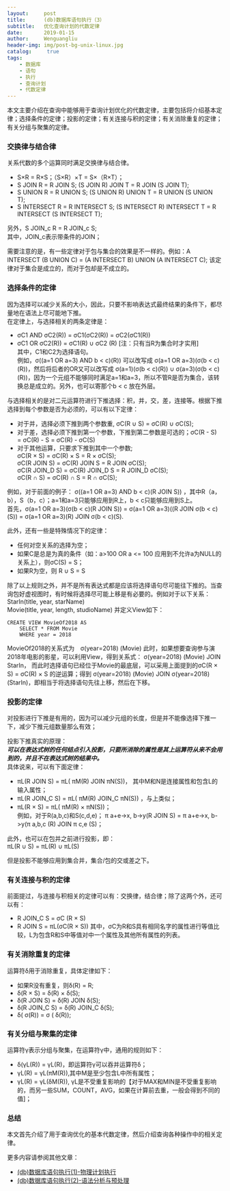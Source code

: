 ```yaml
---
layout:     post
title:      (db)数据库语句执行（3）
subtitle:   优化查询计划的代数定律
date:       2019-01-15
author:     Wenguangliu
header-img: img/post-bg-unix-linux.jpg
catalog: 	 true
tags:
    - 数据库
    - 语句
    - 执行
    - 查询计划
    - 代数定律
---
```


本文主要介绍在查询中能够用于查询计划优化的代数定律，主要包括将介绍基本定律；选择条件的定律；投影的定律；有关连接与积的定律；有关消除重复的定律；有关分组与聚集的定律。    

### 交换律与结合律
关系代数的多个运算同时满足交换律与结合律。   
- S×R = R×S；（S×R）×T = S×（R×T）；
- S JOIN R = R JOIN S; (S JOIN R) JOIN T = R JOIN (S JOIN T);
- S UNION R = R UNION S; (S UNION R) UNION T = R UNION (S UNION T); 
- S INTERSECT R = R INTERSECT S; (S INTERSECT R) INTERSECT T = R INTERSECT (S INTERSECT T); 

另外，S JOIN_c R = R JOIN_c S;   
其中，JOIN_c表示带条件的JOIN；  

需要注意的是，有一些定律对于包与集合的效果是不一样的。例如：A INTERSECT (B UNION C) = (A INTERSECT B) UNION (A INTERSECT C); 该定律对于集合是成立的，而对于包却是不成立的。

### 选择条件的定律
因为选择可以减少关系的大小，因此，只要不影响表达式最终结果的条件下，都尽量地在语法上尽可能地下推。  
在定律上，与选择相关的两条定律是：   
- σC1 AND σC2(R)) = σC1(σC2(R)) = σC2(σC1(R))  
- σC1 OR σC2(R)) = σC1(R) ∪ σC2 (R) [注：只有当R为集合时才实用]   
其中，C1和C2为选择语句。    
例如，σ((a=1 OR a=3) AND b < c)(R)) 可以改写成 σ(a=1 OR a=3)(σ(b < c)(R))，然后将后者的OR又可以改写成 σ(a=1)(σ(b < c)(R)) ∪ σ(a=3)(σ(b < c)(R))，因为一个元组不能够同时满足a=1和a=3，所以不管R是否为集合，该转换总是成立的。另外，也可以寄那个b < c 放在外层。

与选择相关的是对二元运算符进行下推选择：积，并，交，差，连接等。根据下推选择到每个参数是否为必须的，可以有以下定律：   
- 对于并，选择必须下推到两个参数重, σC(R ∪ S) = σC(R) ∪ σC(S);   
- 对于差，选择必须下推到第一个参数，下推到第二参数是可选的；σC(R - S) = σC(R) - S = σC(R) - σC(S)    
- 对于其他运算，只要求下推到其中一个参数;    
    σC(R × S) = σC(R) × S = R × σC(S);    
    σC(R JOIN S) = σC(R) JOIN S = R JOIN σC(S);    
    σC(R JOIN_D S) = σC(R) JOIN_D S = R JOIN_D σC(S);     
    σC(R ∩ S) = σC(R) ∩ S = R ∩ σC(S);    

例如，对于前面的例子： σ((a=1 OR a=3) AND b < c)(R JOIN S)) ，其中R（a，b），S（b，c）；a=1和a=3只能够应用到R上，b < c只能够应用到S上。   
首先，σ(a=1 OR a=3)(σ(b < c)(R JOIN S)) = σ(a=1 OR a=3)((R JOIN σ(b < c)(S)) = σ(a=1 OR a=3)(R) JOIN σ(b < c)(S).

此外，还有一些是特殊情况下的定律：   
- 任何对空关系的选择为空；
- 如果C是总是为真的条件（如：a>100 OR a <= 100 应用到不允许a为NULL的关系上），则σC(S) = S；
- 如果R为空，则 R ∪ S = S

除了以上规则之外，并不是所有表达式都是应该将选择语句尽可能往下推的。当查询包好虚视图时，有时候将选择尽可能上移是有必要的。例如对于以下关系：   
StarIn(title, year, starName)   
Movie(title, year, length, studioName)
并定义View如下：
```
CREATE VIEW MovieOf2018 AS 
	SELECT * FROM Movie
	WHERE year = 2018
```
MovieOf2018的关系式为　σ(year=2018) (Movie)
此时，如果想要查询参与演2018年电影的影星，可以利用View，得到关系式： σ(year=2018) (Movie) JOIN StarIn， 而此时选择语句已经位于Movie的最底层，可以采用上面提到的σC(R × S) = σC(R) × S 的逆运算；得到 σ(year=2018) (Movie) JOIN σ(year=2018)(StarIn)，即相当于将选择语句先往上移，然后在下移。

### 投影的定律
对投影进行下推是有用的，因为可以减少元组的长度，但是并不能像选择下推一下，减少下推元组数量那么有效； 

投影下推真实的原理：   
***可以在表达式树的任何结点引入投影，只要所消除的属性是其上运算符从来不会用到的，并且不在表达式树的结果中。***    
具体说来，可以有下面定律：   
- πL(R JOIN S) = πL( πM(R) JOIN πN(S))， 其中M和N是连接属性和包含L的输入属性；  
- πL(R JOIN_C S) = πL( πM(R) JOIN_C πN(S)) ，与上类似；   
- πL(R × S) = πL( πM(R) × πN(S))；     
例如，对于R(a,b,c)和S(c,d,e)； π a+e->x, b->y(R JOIN S) = π a+e->x, b->y(π a,b,c (R) JOIN π c,e (S)；

此外，也可以在包并之前进行投影，即：  
πL(R ∪ S) = πL(R) ∪ πL(S)

但是投影不能够应用到集合并，集合/包的交或差之下。

### 有关连接与积的定律
前面提过，与连接与积相关的定律可以有：交换律，结合律；除了这两个外，还可以有：   
- R JOIN_C S = σC (R × S)
- R JOIN S = πL(σC(R × S))
其中，σC为R和S具有相同名字的属性进行等值比较，L为包含R和S中等值对中一个属性及其他所有属性的列表。   

### 有关消除重复的定律
运算符δ用于消除重复，具体定律如下：  
- 如果R没有重复，则δ(R) = R;
- δ(R × S) = δ(R) × δ(S);
- δ(R JOIN S) = δ(R) JOIN δ(S);
- δ(R JOIN_C S) = δ(R) JOIN_C δ(S);
- δ( σ(R)) = σ ( δ(R));

### 有关分组与聚集的定律
运算符γ表示分组与聚集，在运算符γ中，通用的规则如下：   
- δ(γL(R)) = γL(R)，即运算符γ可以吞并运算符δ；   
- γL(R) = γL(πM(R)),其中M是至少包含L中所有属性；   
- γL(R) = γL(δM(R)), γL是不受重复影响的【对于MAX和MIN是不受重复影响的，而另一些SUM，COUNT，AVG，如果在计算前去重，一般会得到不同的值]；

### 总结
本文首先介绍了用于查询优化的基本代数定律，然后介绍查询各种操作中的相关定律。  

更多内容请参阅其他文章：   
- [(db)数据库语句执行(1)-物理计划执行](https://wenguang-liu.github.io/2019/01/09/database-query-execution-1/)
- [(db)数据库语句执行(2)-语法分析与预处理](https://wenguang-liu.github.io/2019/01/13/database-query-execution-2/)
